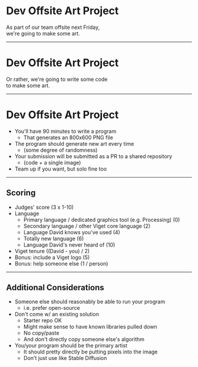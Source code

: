 # Dev Offsite Art Project

As part of our team offsite next Friday,  
we're going to make some art.

---

# Dev Offsite Art Project

Or rather, we're going to write some code  
to make some art.

---

# Dev Offsite Art Project

* You'll have 90 minutes to write a program
  * That generates an 800x600 PNG file
* The program should generate new art every time
  * (some degree of randomness)
* Your submission will be submitted as a PR to a shared repository
  * (code + a single image)
* Team up if you want, but solo fine too

---

## Scoring

* Judges' score (3 x 1-10)
* Language
  * Primary language / dedicated graphics tool (e.g. Processing) (0)
  * Secondary language / other Viget core language (2)
  * Language David knows you've used (4)
  * Totally new language (6)
  * Language David's never heard of (10)
* Viget tenure ((David - you) / 2)
* Bonus: include a Viget logo (5)
* Bonus: help someone else (1 / person)

---

## Additional Considerations

* Someone else should reasonably be able to run your program
  * i.e. prefer open-source
* Don't come w/ an existing solution
  * Starter repo OK
  * Might make sense to have known libraries pulled down
  * No copy/paste
  * And don't directly copy someone else's algorithm
* You/your program should be the primary artist
  * It should pretty directly be putting pixels into the image
  * Don't just use like Stable Diffusion
